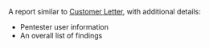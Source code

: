 A report similar to [Customer Letter](/glossary/#customer-letter), with additional details:<ul><li>Pentester user information</li><li>An overall list of findings</li></ul>